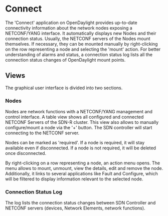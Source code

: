 # Connect

The 'Connect' application on OpenDaylight provides up-to-date connectivity information about the network nodes exposing a NETCONF/YANG interface. It automatically displays new Nodes and their connection status. Usually, the NETCONF servers of the Nodes mount themselves. If necessary, they can be mounted manually by right-clicking on the row representing a node and selecting the 'mount' action. For better understanding of alarms and status, a connection status log lists all the connection status changes of OpenDaylight mount points.

## Views

The graphical user interface is divided into two sections.

### Nodes

Nodes are network functions with a NETCONF/YANG management and control interface. A table view shows all configured and connected NETCONF Servers of the SDN-R cluster. This view also allows to manually configure/mount a node via the '+' button. The SDN controller will start connecting to the NETCONF server.

Nodes can be marked as 'required'. If a node is required, it will stay available even if disconnected. If a node is not required, it will be deleted once disconnected.

By right-clicking on a row representing a node, an action menu opens. The menu allows to mount, unmount, view the details, edit and remove the node. Additionally, it links to several applications like Fault and Configure, which will be filtered to display information relevant to the selected node.

### Connection Status Log

The log lists the connection status changes between SDN Controller and NETCONF servers (devices, Network Elements, network functions).
